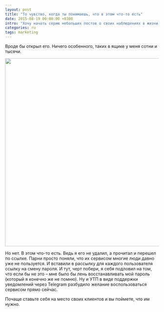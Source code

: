 ```yaml
---
layout: post
title: "То чувство, когда ты понимаешь, что в этом что-то есть"
date: 2015-08-19 00:00:00 +0300
intro: "Хочу начать серию небольших постов о своих наблюдениях в жизни, а частности на тему стартапов и маркетинга. Сегодня мне пришло одно письмецо."
categories: ru
tags: marketing
---
```


<p>Вроде бы открыл его. Ничего особенного, таких в ящике у меня сотни и тысячи.</p>

<p><img alt="" src="http://lysenkooo.ru/uploads/57/Screen_Shot_2015-08-19_at_09.01.17_medium.png?1439964313" style="height:615px; width:960px" /></p>

<p>Но нет. В этом что-то есть. Ведь я его не удалил, а прочитал и перешел по ссылке. Парни просто поняли, что их сервисом многие люди давно уже не пользуется. И вставили в рассылку для каждого пользователя ссылку на смену пароля. И тут, черт побери, я себя подловил на том, что если бы не это &ndash; мне было бы лень восстанавливать мой пароль (который я конечно же не помню). Ну и УТП в виде поддержки уведомлений через Telegram разбудило желание воспользоваться сервисом прямо сейчас.</p>

<p>Почаще ставьте себя на место своих клиентов и вы поймете, что им нужно.</p>
